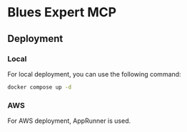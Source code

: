 # Blues Expert MCP

## Deployment

### Local

For local deployment, you can use the following command:

```bash
docker compose up -d
```

### AWS

For AWS deployment, AppRunner is used.

